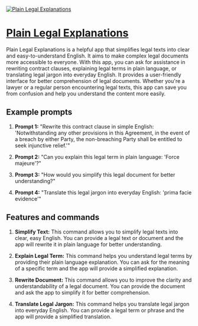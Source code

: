[![Plain Legal Explanations](https://files.oaiusercontent.com/file-Uv78OSIqIHMg2EZa4WLO7Q9j?se=2123-10-18T06%3A04%3A21Z&sp=r&sv=2021-08-06&sr=b&rscc=max-age%3D31536000%2C%20immutable&rscd=attachment%3B%20filename%3Df39a4fff-198f-4721-85a6-efeded839ac8.png&sig=VB1FHOMxv%2BUIADaP1KS6AWGMhos%2ByiQHRkig%2BVOe1GQ%3D)](https://chat.openai.com/g/g-x1Hy0u8DG-plain-legal-explanations)

# [Plain Legal Explanations](https://chat.openai.com/g/g-x1Hy0u8DG-plain-legal-explanations)

Plain Legal Explanations is a helpful app that simplifies legal texts into clear and easy-to-understand English. It aims to make complex legal documents more accessible to everyone. With this app, you can ask for assistance in rewriting contract clauses, explaining legal terms in plain language, or translating legal jargon into everyday English. It provides a user-friendly interface for better comprehension of legal documents. Whether you're a lawyer or a regular person encountering legal texts, this app can save you from confusion and help you understand the content more easily.

## Example prompts

1. **Prompt 1:** "Rewrite this contract clause in simple English: 'Notwithstanding any other provisions in this Agreement, in the event of a breach by either Party, the non-breaching Party shall be entitled to seek injunctive relief.'"

2. **Prompt 2:** "Can you explain this legal term in plain language: 'Force majeure'?"

3. **Prompt 3:** "How would you simplify this legal document for better understanding?"

4. **Prompt 4:** "Translate this legal jargon into everyday English: 'prima facie evidence'"

## Features and commands

1. **Simplify Text:** This command allows you to simplify legal texts into clear, easy English. You can provide a legal text or document and the app will rewrite it in plain language for better understanding.

2. **Explain Legal Term:** This command helps you understand legal terms by providing their plain language explanation. You can ask for the meaning of a specific term and the app will provide a simplified explanation.

3. **Rewrite Document:** This command allows you to improve the clarity and understandability of a legal document. You can provide the document and ask the app to simplify it for better comprehension.

4. **Translate Legal Jargon:** This command helps you translate legal jargon into everyday English. You can provide a legal term or phrase and the app will provide a simplified translation.